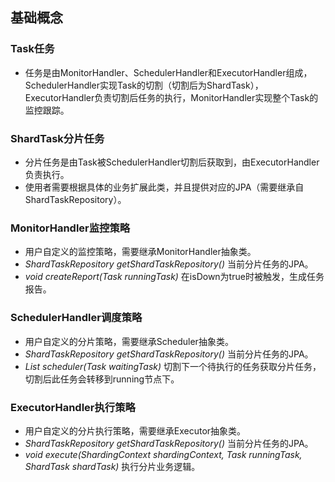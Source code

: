 ## 基础概念
### Task任务
* 任务是由MonitorHandler、SchedulerHandler和ExecutorHandler组成，SchedulerHandler实现Task的切割（切割后为ShardTask），ExecutorHandler负责切割后任务的执行，MonitorHandler实现整个Task的监控跟踪。
### ShardTask分片任务
* 分片任务是由Task被SchedulerHandler切割后获取到，由ExecutorHandler负责执行。
* 使用者需要根据具体的业务扩展此类，并且提供对应的JPA（需要继承自ShardTaskRepository）。
### MonitorHandler监控策略
* 用户自定义的监控策略，需要继承MonitorHandler抽象类。
* _ShardTaskRepository getShardTaskRepository()_ 当前分片任务的JPA。
* _void createReport(Task runningTask)_ 在isDown为true时被触发，生成任务报告。
### SchedulerHandler调度策略
* 用户自定义的分片策略，需要继承Scheduler抽象类。
* _ShardTaskRepository getShardTaskRepository()_ 当前分片任务的JPA。
* _List<ShardTask> scheduler(Task waitingTask)_ 切割下一个待执行的任务获取分片任务，切割后此任务会转移到running节点下。
### ExecutorHandler执行策略
* 用户自定义的分片执行策略，需要继承Executor抽象类。
* _ShardTaskRepository getShardTaskRepository()_ 当前分片任务的JPA。
* _void execute(ShardingContext shardingContext, Task runningTask, ShardTask shardTask)_ 执行分片业务逻辑。